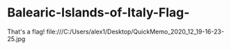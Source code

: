 # Balearic-Islands-of-Italy-Flag-
That's a flag! file:///C:/Users/alex1/Desktop/QuickMemo_2020_12_19-16-23-25.jpg
